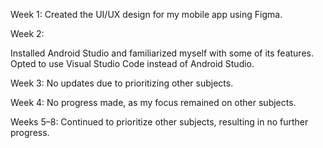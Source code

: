 Week 1:
Created the UI/UX design for my mobile app using Figma.

Week 2:

Installed Android Studio and familiarized myself with some of its features.
Opted to use Visual Studio Code instead of Android Studio.

Week 3:
No updates due to prioritizing other subjects.

Week 4:
No progress made, as my focus remained on other subjects.

Weeks 5–8:
Continued to prioritize other subjects, resulting in no further progress.
